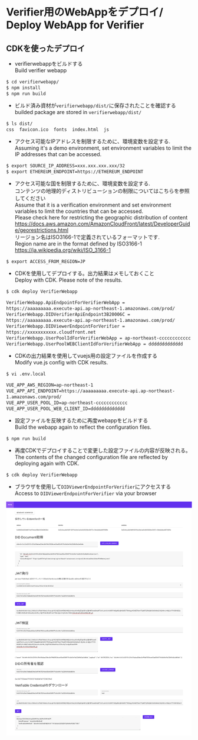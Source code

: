 Verifier用のWebAppをデプロイ/ Deploy WebApp for Verifier
===

## CDKを使ったデプロイ

- verifierwebappをビルドする  
Build verifier webapp

```
$ cd verifierwebapp/
$ npm install
$ npm run build
```
- ビルド済み資材が`verifierwebapp/dist/`に保存されたことを確認する  
builded package are stored in `verifierwebapp/dist/`  
```
$ ls dist/
css  favicon.ico  fonts  index.html  js
```

- アクセス可能なIPアドレスを制限するために、環境変数を設定する.  
Assuming it's a demo environment, set environment variables to limit the IP addresses that can be accessed.
```
$ export SOURCE_IP_ADDRESS=xxx.xxx.xxx.xxx/32
$ export ETHEREUM_ENDPOINT=https://ETHEREUM_ENDPOINT
```

- アクセス可能な国を制限するために、環境変数を設定する.  
コンテンツの地理的ディストリビューションの制限についてはこちらを参照してください  
Assume that it is a verification environment and set environment variables to limit the countries that can be accessed.  
Please check here for restricting the geographic distribution of content  
https://docs.aws.amazon.com/AmazonCloudFront/latest/DeveloperGuide/georestrictions.html  
リージョン名はISO3166-1で定義されているフォーマットです.  
Region name are in the format defined by ISO3166-1
https://ja.wikipedia.org/wiki/ISO_3166-1

```
$ export ACCESS_FROM_REGION=JP
```

- CDKを使用してデプロイする。出力結果はメモしておくこと  
Deploy with CDK. Please note of the results.
```
$ cdk deploy VerifierWebapp
```
```
VerifierWebapp.ApiEndpointForVerifierWebApp = https://aaaaaaaaa.execute-api.ap-northeast-1.amazonaws.com/prod/
VerifierWebapp.DIDVerifierApiEndpoint3B20006C = https://aaaaaaaaa.execute-api.ap-northeast-1.amazonaws.com/prod/
VerifierWebapp.DIDViewerEndpointForVerifier = https://xxxxxxxxxxx.cloudfront.net
VerifierWebapp.UserPoolIdForVerifierWebApp = ap-northeast-cccccccccccc
VerifierWebapp.UserPoolWEBClientIdForVerifierWebApp = ddddddddddddd
```

- CDKの出力結果を使用してvuejs用の設定ファイルを作成する  
Modify vue.js config with CDK results.
```
$ vi .env.local
```
```
VUE_APP_AWS_REGION=ap-northeast-1
VUE_APP_API_ENDPOINT=https://aaaaaaaaa.execute-api.ap-northeast-1.amazonaws.com/prod/
VUE_APP_USER_POOL_ID=ap-northeast-cccccccccccc
VUE_APP_USER_POOL_WEB_CLIENT_ID=ddddddddddddd
```

- 設定ファイルを反映するために再度webappをビルドする  
Build the webapp again to reflect the configuration files.  
```
$ npm run build
```

- 再度CDKでデプロイすることで変更した設定ファイルの内容が反映される。  
The contents of the changed configuration file are reflected by deploying again with CDK.
```
$ cdk deploy VerifierWebapp
```

- ブラウザを使用して`DIDViewerEndpointForVerifier`にアクセスする  
Access to `DIDViewerEndpointForVerifier` via your browser

![](../images/verifier_webapp.png)

